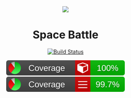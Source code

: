 <div align="center">
<a alt="Powered by MidJourney">
    <img src=./images/spaceship.png width=250><img>
</a>

<h1> Space Battle </h1>

[![Build Status](https://github.com/fantast03/ooaip2223/actions/workflows/build.yml/badge.svg)](https://github.com/Fantast03/ooaip2223/actions/workflows/build.yml) 


[![Coverage-Methods](./coveragereport/badge_methodcoverage.svg)](https://ooaip.fantast.dev/report/main)
[![Coverage-Lines](./coveragereport/badge_linecoverage.svg)](https://ooaip.fantast.dev/report/main)


</div>
